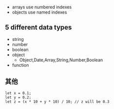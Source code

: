 - arrays use numbered indexes
- objects use named indexes

## 5 different data types

- string
- number
- boolean
- object
  - Object,Date,Array,String,Number,Boolean
- function

## 其他

```
let x = 0.1;
let y = 0.2;
let z = (x * 10 + y * 10) / 10; // z will be 0.3
```
